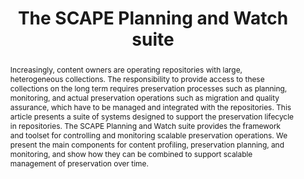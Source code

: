 ---
abstract: Increasingly, content owners are operating repositories with large, heterogeneous
  collections. The responsibility to provide access to these collections on the long
  term requires preservation processes such as planning, monitoring, and actual preservation
  operations such as migration and quality assurance, which have to be managed and
  integrated with the repositories. This article presents a suite of systems designed
  to support the preservation lifecycle in repositories. The SCAPE Planning and Watch
  suite provides the framework and toolset for controlling and monitoring scalable
  preservation operations. We present the main components for content profiling, preservation
  planning, and monitoring, and show how they can be combined to support scalable
  management of preservation over time.
creators:
- Kraxner, Michael
- Plangg, Markus
- Duretec, Kresimir
- Becker, Christoph
- Faria, Luís
date: null
document_url: https://services.phaidra.univie.ac.at/api/object/o:378091/download
grand_parent: iPRES
institutions: []
keywords:
- digital preservation
- preservation planning
- preservation watch
- content profiling
- characterization
- scalability
- lisbon
landing_page_url: https://phaidra.univie.ac.at/o:378091
language: eng
layout: publication
license: CC BY-SA 2.0 AT
notes_url: null
parent: iPRES 2013
publication_type: paper
size: 484136
slides_url: null
source_name: iPRES
title: The SCAPE Planning and Watch suite
year: 2013
---